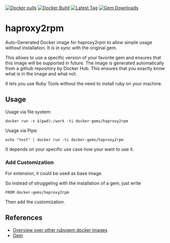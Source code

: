[![Docker pulls](https://img.shields.io/docker/pulls/rubygem/haproxy2rpm.svg)](https://hub.docker.com/r/rubygem/haproxy2rpm/)
[![Docker Build](https://img.shields.io/docker/automated/rubygem/haproxy2rpm.svg)](https://hub.docker.com/r/rubygem/haproxy2rpm/)
[![Latest Tag](https://img.shields.io/github/tag/docker-rubygem/haproxy2rpm.svg)](https://hub.docker.com/r/rubygem/haproxy2rpm/)
[![Gem Downloads](https://img.shields.io/gem/dt/haproxy2rpm.svg)](https://rubygems.org/gems/haproxy2rpm/)
# haproxy2rpm

Auto-Generated Docker image for haproxy2rpm to allow simple usage without installation.
It is in sync with the original gem.

This allows to use a specific version of your favorite gem and ensures that this image will be supported in future.
The image is generated automatically from a github repository by Docker Hub.
This ensures that you exactly know what is in the image and what not.

It lets you use Ruby Tools without the need to install ruby on your machine.

## Usage

Usage via file system:

`docker run -v $(pwd):/work -ti docker-gems/haproxy2rpm`

Usage via Pipe:

`echo "test" | docker run -ti docker-gems/haproxy2rpm`

It depends on your specific use case how your want to use it.

### Add Customization

For extension, it could be used as base image.

So instead of struggeling with the installation of a gem, just write

`FROM docker-gems/haproxy2rpm`

Then add the customization.

## References

 - [Overview over other rubygem docker images](https://github.com/thinkbot/docker-rubygem)
 - [Gem](https://rubygems.org/gems/haproxy2rpm/)
